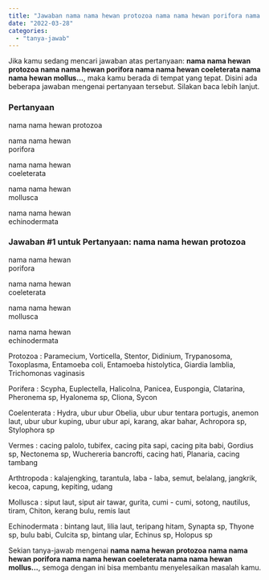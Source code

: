 ```yaml
---
title: "Jawaban nama nama hewan protozoa nama nama hewan porifora nama nama hewan coeleterata nama nama hewan mollus..."
date: "2022-03-28"
categories: 
  - "tanya-jawab"
---
```


Jika kamu sedang mencari jawaban atas pertanyaan: **nama nama hewan protozoa nama nama hewan porifora nama nama hewan coeleterata nama nama hewan mollus...**, maka kamu berada di tempat yang tepat. Disini ada beberapa jawaban mengenai pertanyaan tersebut. Silakan baca lebih lanjut.

### Pertanyaan

nama nama hewan protozoa  
  
nama nama hewan  
porifora  
  
nama nama hewan  
coeleterata  
  
nama nama hewan  
mollusca  
  
nama nama hewan  
echinodermata​

### Jawaban #1 untuk Pertanyaan: nama nama hewan protozoa  
  
nama nama hewan  
porifora  
  
nama nama hewan  
coeleterata  
  
nama nama hewan  
mollusca  
  
nama nama hewan  
echinodermata​

Protozoa : Paramecium, Vorticella, Stentor, Didinium, Trypanosoma, Toxoplasma, Entamoeba coli, Entamoeba histolytica, Giardia lamblia, Trichomonas vaginasis

Porifera : Scypha, Euplectella, Halicolna, Panicea, Euspongia, Clatarina, Pheronema sp, Hyalonema sp, Cliona, Sycon

Coelenterata : Hydra, ubur ubur Obelia, ubur ubur tentara portugis, anemon laut, ubur ubur kuping, ubur ubur api, karang, akar bahar, Achropora sp, Stylophora sp

Vermes : cacing palolo, tubifex, cacing pita sapi, cacing pita babi, Gordius sp, Nectonema sp, Wuchereria bancrofti, cacing hati, Planaria, cacing tambang

Arthtropoda : kalajengking, tarantula, laba - laba, semut, belalang, jangkrik, kecoa, capung, kepiting, udang

Mollusca : siput laut, siput air tawar, gurita, cumi - cumi, sotong, nautilus, tiram, Chiton, kerang bulu, remis laut

Echinodermata : bintang laut, lilia laut, teripang hitam, Synapta sp, Thyone sp, bulu babi, Culcita sp, bintang ular, Echinus sp, Holopus sp

Sekian tanya-jawab mengenai **nama nama hewan protozoa nama nama hewan porifora nama nama hewan coeleterata nama nama hewan mollus...**, semoga dengan ini bisa membantu menyelesaikan masalah kamu.
